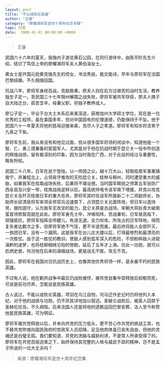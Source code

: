 ```yaml
---
layout: post
title: "不以成败论英雄"
author: "王康"
category: "廖耀湘将军逝世十周年纪念专辑"
tags: 分类
date:  1900-01-01 00:00:00 +0000
---
```

> 王康

民国六十六年的夏天，我偕内子游览黄石公园，在同行游伴中，由陈平阶先生介绍，结识了笃信上帝的廖耀湘将军夫人黄伯溶女士。

黄女士是开国元勋黄克强先生的侄女，书法秀丽，能文能诗，早年与廖将军在法国巴黎结婚，不久相偕回国。

抗战八年，廖将军身经百战，克敌致果。廖夫人则在后方过艰苦的战时生活，教养独生子定一。至民国三十七年锦州解围之战失败，廖将军被共军俘获，廖夫人携子自大陆迁台，茹苦含辛，母兼父职，将独子教养成人。

廖公子定一，毕业于台大土木系后来美深造，获南加州大学硕士学位，现在是一位优秀的工程师，虽在美国多年，但对中国固有的伦理道德，仍能保持于不坠。他于民国六十一年夏天将他的慈母迎接来美，克尽人子之孝道。廖将军有知亦将含笑于九泉之下矣。

廖将军生前，我从来没有和他见过面，但从很多国军将领的闲谈中，知道他是一个智、仁、勇三德兼备的爱国军人，尤其是对于他在抗战时期于昆仑关一役中所创造的辉煌战绩，留有极深刻的印象，因为当时我在广西，对于此役的经过与重要性，略有所知。

民国二十八年，日军在邕宁登陆，以一师团之众，越十万大山，轻取桂南军事重镇南宁，并兼程北上，占领易守难攻的天险昆仑关，桂林与柳州，同时遭受重大的威胁，如果我军在桂南战场失败，后果将不堪设想。当时国军精锐之师第五军驻防广西全县及兴安一带，桂南战局逆转以后，最高统帅电令该军南下增援，并克以攻克昆仑关及歼灭桂南日军的重大任务，廖将军其时任该军所属新二十二师副师长，协助师长邱清泉将军率领全师官兵迅速南下，占领昆仑关北面阵地，但日军以逸待劳，据险固守，认为我军无攻坚的能力。昆仑关原是古战场，宋朝大将狄青大破南蛮首领侬智高就在此处。廖将军身先士卒，冲锋陷阵，苦战兼旬，日军居高临下，顽强抵抗，廖将军指挥全师健儿，有进无退，全力仰攻，所攻占的日军阵地，得而复失者达数次之多，但廖将军绝不气馁，更不半途而废，最后终将敌人全部歼灭，一旅团日军，没有一个漏网。这是我军在台儿庄大捷以后，打得最惨烈和最漂亮的一次胜仗。由于这一胜仗的教训，使敌人感到孤军深入的危险，不但粉碎敌人进窥滇黔的迷梦，也将桂柳相继沦陷的惨剧，延后了五年才上演。仅此一功勋，就可以彪炳史册，何况他在后来的滇缅战场，更是战无不胜，攻无不克。

因此，廖将军在我国对日抗战历史上，也像其他优秀将领一样，是永垂不朽的民族英雄。

不过有人说，他在剿共战争中最后仍战败被俘，被共党自集中营释放后抑郁而死，可说是前功尽弃，怎能说是民族英雄。

古人说过，不能以成败论英雄，项羽在乌江自刎，司马迁作史记时仍将他列入本纪，对于他的战绩与功勋，仍不厌其详地加以叙述。拿破仑战败后，被英人囚禁于圣赫伦拉岛，不久病殁。后来法国人还是将他的遗骸运回巴黎安葬，法人至今称赞他是民族英雄，可为明证。

廖将军被共党释放以后，并未向共党的压力低头，更不甘心作共党的统战工具，也不替共党吹嘘向国民政府的党政军人员招降，足见他肉体虽已丧失自由，但他的灵魂还是白璧无瑕。我们要知道，共党的洗脑与威胁利诱，不是常人所承受得了的。廖将军在共党百般迫害之下，始终保持其完整的人格与威武不屈的精神，岂不是孟子所说的一位大丈夫吗？


>*<!-- 录入校对：佚名 -->*

> 来源：廖耀湘将军逝世十周年纪念集